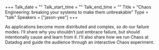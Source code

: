 +++
Talk_date = ""
Talk_start_time = ""
Talk_end_time = ""
Title = "Chaos Engineering: breaking your systems to make them unbreakable"
Type = "talk"
Speakers = ["jason-yee"]
+++

As applications become more distributed and complex, so do our failure modes. I’ll share why you shouldn’t just embrace failure, but should intentionally cause and learn from it. I’ll also share how we run Chaos at Datadog and guide the audience through an interactive Chaos experiment.
